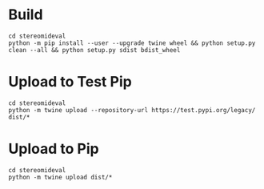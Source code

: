 # Build
```
cd stereomideval
python -m pip install --user --upgrade twine wheel && python setup.py clean --all && python setup.py sdist bdist_wheel
```
# Upload to Test Pip
```
cd stereomideval
python -m twine upload --repository-url https://test.pypi.org/legacy/ dist/*
```
# Upload to Pip
```
cd stereomideval
python -m twine upload dist/*
```